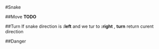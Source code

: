 #Snake

##Move
	**TODO**
	
##Turn
If snake direction is **:left** and we tur to **:right** , **turn** return curent direction

##Danger